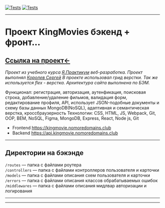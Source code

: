 [![Tests](../../actions/workflows/tests-13-sprint.yml/badge.svg)](../../actions/workflows/tests-13-sprint.yml) [![Tests](../../actions/workflows/tests-14-sprint.yml/badge.svg)](../../actions/workflows/tests-14-sprint.yml)

---
# Проект KingMovies бэкенд + фронт...
[Ссылка на проект←](https://kingmovie.nomoredomains.club/) 
---

_Проект из учебного курса [Я.Практикум](https://practicum.yandex.ru/) веб-разработка._
_Проект выполнял [Королев Сергей](https://vk.com/id46453265)_
_В проекте использовал грид верстки. Так же используется flex - верстка. Архитектура сайта выполнена по БЭМ._  
  
Функционал: регистрация, авторизация, аутенфикация, поисковая строка, добавление/удаление фильмов, валидация форм, редактирование профиля, API, использует JSON-подобные документы и схему базы данных MongoDB(NoSQL), адаптивная и семантическая верстка, кроссбраузерность
Технологии: CSS, HTML, JS, Webpack, Git, OOP, BEM, NoSQL, Figma, MongoDB, Express, React, Node js, Git

* Frontend https://kingmovie.nomoredomains.club
* Backend https://api.kingmovie.nomoredomains.club

---
## Директории на бэкэнде

`/routes` — папка с файлами роутера  
`/controllers` — папка с файлами контроллеров пользователя и карточки   
`/models` — папка с файлами описания схем пользователя и карточки  
`/errors` — папка с файлами описания классов обрабатываемых ошибок 
`/middlewares` — папка с файлами описания мидлвар авторизации и логирования

---
---
